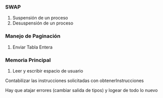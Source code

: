 ### SWAP
1) Suspensión de un proceso
2) Desuspensión de un proceso

### Manejo de Paginación
1) Enviar Tabla Entera

### Memoria Principal

1) Leer y escribir espacio de usuario


Contabilizar las instrucciones solicitadas con obtenerInstrucciones

Hay que atajar errores (cambiar salida de tipos) y logear de todo lo nuevo